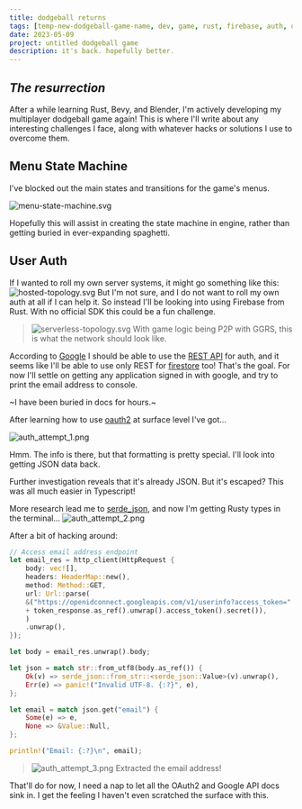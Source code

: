 ```yaml
---
title: dodgeball returns
tags: [temp-new-dodgeball-game-name, dev, game, rust, firebase, auth, oauth2]
date: 2023-05-09
project: untitled dodgeball game
description: it's back. hopefully better.
---
```


## *The resurrection*

After a while learning Rust, Bevy, and Blender, I'm actively developing my multiplayer dodgeball game again! This is where I'll write about any interesting challenges I face, along with whatever hacks or solutions I use to overcome them.

## Menu State Machine

I've blocked out the main states and transitions for the game's menus.

![menu-state-machine.svg](/blog/img/dodgeball/menu-state-machine.svg)

Hopefully this will assist in creating the state machine in engine, rather than getting buried in ever-expanding spaghetti.

## User Auth

If I wanted to roll my own server systems, it might go something like this:
![hosted-topology.svg](/blog/img/dodgeball/hosted-topology.svg)
But I'm not sure, and I do not want to roll my own auth at all if I can help it.
So instead I'll be looking into using Firebase from Rust. With no official SDK this could be a fun challenge.

>![serverless-topology.svg](/blog/img/dodgeball/serverless-topology.svg)
>With game logic being P2P with GGRS, this is what the network should look like. 

According to [Google](https://developers.google.com/identity/protocols/oauth2/native-app) I should be able to use the [REST API](https://firebase.google.com/docs/reference/rest/auth) for auth, and it seems like I'll be able to use only REST for [firestore](https://firebase.google.com/docs/firestore/reference/rest) too! That's the goal. For now I'll settle on getting any application signed in with google, and try to print the email address to console.

~I have been buried in docs for hours.~

After learning how to use [oauth2](https://crates.io/crates/oauth2/) at surface level I've got...

![auth_attempt_1.png](/blog/img/dodgeball/auth_attempt_1.png)

Hmm. The info is there, but that formatting is pretty special. I'll look into getting JSON data back.

Further investigation reveals that it's already JSON. But it's escaped? This was all much easier in Typescript!

More research lead me to [serde_json](https://crates.io/crates/serde_json), and now I'm getting Rusty types in the terminal...
![auth_attempt_2.png](/blog/img/dodgeball/auth_attempt_2.png)

After a bit of hacking around:
```rust
// Access email address endpoint
let email_res = http_client(HttpRequest {
	body: vec![],
	headers: HeaderMap::new(),
	method: Method::GET,
	url: Url::parse(
	&("https://openidconnect.googleapis.com/v1/userinfo?access_token=".to_string()
	+ token_response.as_ref().unwrap().access_token().secret()),
	)
	.unwrap(),
});

let body = email_res.unwrap().body;

let json = match str::from_utf8(body.as_ref()) {
	Ok(v) => serde_json::from_str::<serde_json::Value>(v).unwrap(),
	Err(e) => panic!("Invalid UTF-8. {:?}", e),
};

let email = match json.get("email") {
	Some(e) => e,
	None => &Value::Null,
};

println!("Email: {:?}\n", email);
```

>![auth_attempt_3.png](/blog/img/dodgeball/auth_attempt_3.png)
>Extracted the email address!

That'll do for now, I need a nap to let all the OAuth2 and Google API docs sink in. I get the feeling I haven't even scratched the surface with this.